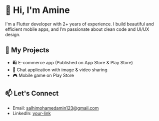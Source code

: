 # 👋 Hi, I'm Amine

I'm a Flutter developer with 2+ years of experience. I build beautiful and efficient mobile apps, and I’m passionate about clean code and UI/UX design.

## 🚀 My Projects
- 🛍️ E-commerce app (Published on App Store & Play Store)
- 💬 Chat application with image & video sharing
- 🎮 Mobile game on Play Store

## 📫 Let's Connect
- Email: salhimohamedamin123@gmail.com
- LinkedIn: [your-link](https://www.linkedin.com/in/mohamed-amin-salhi-450404219/)
